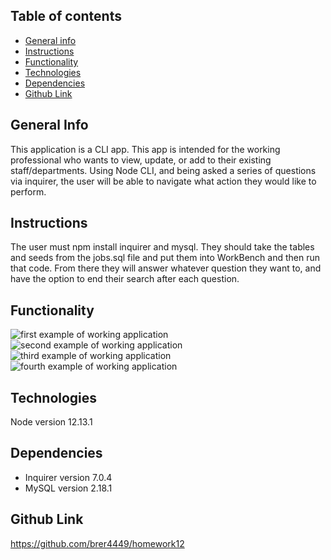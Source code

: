 ## Table of contents

- [General info](#general-info)
- [Instructions](#instructions)
- [Functionality](#functionality)
- [Technologies](#technologies)
- [Dependencies](#dependencies)
- [Github Link](#github-link)

## General Info

This application is a CLI app. This app is intended for the working professional who wants to view, update, or add to their existing staff/departments. Using Node CLI, and being asked a series of questions via inquirer, the user will be able to navigate what action they would like to perform.

## Instructions

The user must npm install inquirer and mysql. They should take the tables and seeds from the jobs.sql file and put them into WorkBench and then run that code. From there they will answer whatever question they want to, and have the option to end their search after each question.

## Functionality

![first example of working application](https://github.com/brer4449/homework12/blob/master/assets/jobs1.png)
![second example of working application](https://github.com/brer4449/homework12/blob/master/assets/jobs2.png)
![third example of working application](https://github.com/brer4449/homework12/blob/master/assets/jobs3.png)
![fourth example of working application](https://github.com/brer4449/homework12/blob/master/assets/jobs4.png)

## Technologies

Node version 12.13.1

## Dependencies

- Inquirer version 7.0.4
- MySQL version 2.18.1

## Github Link

https://github.com/brer4449/homework12
